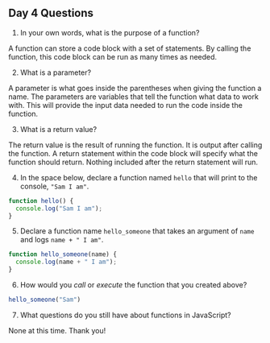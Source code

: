 ## Day 4 Questions

1. In your own words, what is the purpose of a function?

A function can store a code block with a set of statements.  By calling the function,
this code block can be run as many times as needed.

2. What is a parameter?

A parameter is what goes inside the parentheses when giving the function a name.  The
parameters are variables that tell the function what data to work with.  This will provide the input
data needed to run the code inside the function.

3. What is a return value?

The return value is the result of running the function.  It is output after calling the function.
A return statement within the code block will specify what the function should return.  Nothing
included after the return statement will run.

4. In the space below, declare a function named `hello` that will print to the console, `"Sam I am"`.

```JavaScript
function hello() {
  console.log("Sam I am");
}
```

5. Declare a function name `hello_someone` that takes an argument of `name` and logs `name + " I am"`.

```JavaScript
function hello_someone(name) {
  console.log(name + " I am");
}
```

6. How would you _call_ or _execute_ the function that you created above?

```JavaScript
hello_someone("Sam")
```

7. What questions do you still have about functions in JavaScript?

None at this time.  Thank you!
